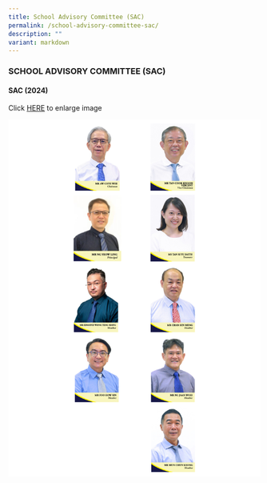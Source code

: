 ```yaml
---
title: School Advisory Committee (SAC)
permalink: /school-advisory-committee-sac/
description: ""
variant: markdown
---
```

### SCHOOL ADVISORY COMMITTEE (SAC)

#### SAC (2024)

Click [HERE](/images/Untitled_design.png) to enlarge image

![](/images/Untitled_design.png)